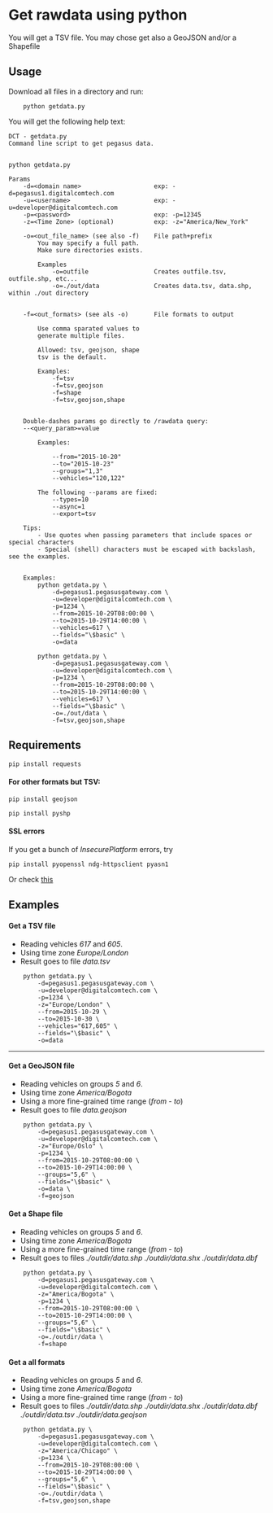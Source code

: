 # Get rawdata using python
You will get a TSV file.
You may chose get also a GeoJSON and/or a Shapefile


## Usage
Download all files in a directory and run:

```shell
	python getdata.py
```

You will get the following help text:
```shell
DCT - getdata.py
Command line script to get pegasus data.


python getdata.py

Params
	-d=<domain name>					exp: -d=pegasus1.digitalcomtech.com
	-u=<username>						exp: -u=developer@digitalcomtech.com
	-p=<password>						exp: -p=12345
	-z=<Time Zone> (optional)			exp: -z="America/New_York"

	-o=<out_file_name> (see also -f)	File path+prefix
		You may specify a full path.
		Make sure directories exists.

		Examples
			-o=outfile					Creates outfile.tsv, outfile.shp, etc...
			-o=./out/data				Creates data.tsv, data.shp, within ./out directory


	-f=<out_formats> (see als -o)		File formats to output

		Use comma sparated values to
		generate multiple files.

		Allowed: tsv, geojson, shape
		tsv is the default.

		Examples:
			-f=tsv
			-f=tsv,geojson
			-f=shape
			-f=tsv,geojson,shape


	Double-dashes params go directly to /rawdata query:
	--<query_param>=value

		Examples:

			--from="2015-10-20"
			--to="2015-10-23"
			--groups="1,3"
			--vehicles="120,122"

		The following --params are fixed:
			--types=10
			--async=1
			--export=tsv

	Tips:
		- Use quotes when passing parameters that include spaces or special characters
		- Special (shell) characters must be escaped with backslash, see the examples.


	Examples:
		python getdata.py \
			-d=pegasus1.pegasusgateway.com \
			-u=developer@digitalcomtech.com \
			-p=1234 \
			--from=2015-10-29T08:00:00 \
			--to=2015-10-29T14:00:00 \
			--vehicles=617 \
			--fields="\$basic" \
			-o=data

		python getdata.py \
			-d=pegasus1.pegasusgateway.com \
			-u=developer@digitalcomtech.com \
			-p=1234 \
			--from=2015-10-29T08:00:00 \
			--to=2015-10-29T14:00:00 \
			--vehicles=617 \
			--fields="\$basic" \
			-o=./out/data \
			-f=tsv,geojson,shape
```

## Requirements
```shell
pip install requests
```
#### For other formats but TSV:
```shell
pip install geojson
```

```shell
pip install pyshp
```

#### SSL errors
If you get a bunch of *InsecurePlatform* errors, try
```shell
pip install pyopenssl ndg-httpsclient pyasn1
```
Or check [this](http://stackoverflow.com/questions/29134512/insecureplatformwarning-a-true-sslcontext-object-is-not-available-this-prevent)

## Examples

#### Get a TSV file
- Reading vehicles *617* and *605*.
- Using time zone *Europe/London*
- Result goes to file *data.tsv*
```shell
	python getdata.py \
		-d=pegasus1.pegasusgateway.com \
		-u=developer@digitalcomtech.com \
		-p=1234 \
		-z="Europe/London" \
		--from=2015-10-29 \
		--to=2015-10-30 \
		--vehicles="617,605" \
		--fields="\$basic" \
		-o=data
```
---

#### Get a GeoJSON file
- Reading vehicles on groups *5* and *6*.
- Using time zone *America/Bogota*
- Using a more fine-grained time range (*from* - *to*)
- Result goes to file *data.geojson*
```shell
	python getdata.py \
		-d=pegasus1.pegasusgateway.com \
		-u=developer@digitalcomtech.com \
		-z="Europe/Oslo" \
		-p=1234 \
		--from=2015-10-29T08:00:00 \
		--to=2015-10-29T14:00:00 \
		--groups="5,6" \
		--fields="\$basic" \
		-o=data \
		-f=geojson
```

#### Get a Shape file
- Reading vehicles on groups *5* and *6*.
- Using time zone *America/Bogota*
- Using a more fine-grained time range (*from* - *to*)
- Result goes to files *./outdir/data.shp* *./outdir/data.shx*  *./outdir/data.dbf*

```shell
	python getdata.py \
		-d=pegasus1.pegasusgateway.com \
		-u=developer@digitalcomtech.com \
		-z="America/Bogota" \
		-p=1234 \
		--from=2015-10-29T08:00:00 \
		--to=2015-10-29T14:00:00 \
		--groups="5,6" \
		--fields="\$basic" \
		-o=./outdir/data \
		-f=shape
```

#### Get a all formats
- Reading vehicles on groups *5* and *6*.
- Using time zone *America/Bogota*
- Using a more fine-grained time range (*from* - *to*)
- Result goes to files *./outdir/data.shp* *./outdir/data.shx*  *./outdir/data.dbf* *./outdir/data.tsv* *./outdir/data.geojson*

```shell
	python getdata.py \
		-d=pegasus1.pegasusgateway.com \
		-u=developer@digitalcomtech.com \
		-z="America/Chicago" \
		-p=1234 \
		--from=2015-10-29T08:00:00 \
		--to=2015-10-29T14:00:00 \
		--groups="5,6" \
		--fields="\$basic" \
		-o=./outdir/data \
		-f=tsv,geojson,shape
```